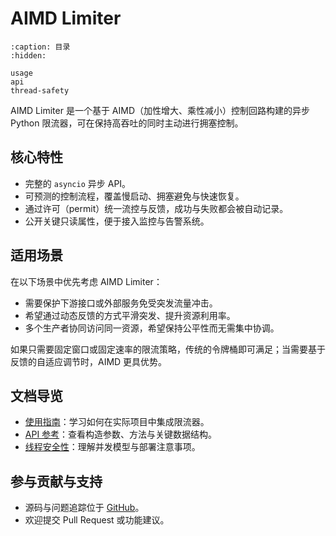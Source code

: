 # AIMD Limiter

```{toctree}
:caption: 目录
:hidden:

usage
api
thread-safety
```

AIMD Limiter 是一个基于 AIMD（加性增大、乘性减小）控制回路构建的异步 Python 限流器，可在保持高吞吐的同时主动进行拥塞控制。

## 核心特性

- 完整的 `asyncio` 异步 API。
- 可预测的控制流程，覆盖慢启动、拥塞避免与快速恢复。
- 通过许可（permit）统一流控与反馈，成功与失败都会被自动记录。
- 公开关键只读属性，便于接入监控与告警系统。

## 适用场景

在以下场景中优先考虑 AIMD Limiter：

- 需要保护下游接口或外部服务免受突发流量冲击。
- 希望通过动态反馈的方式平滑突发、提升资源利用率。
- 多个生产者协同访问同一资源，希望保持公平性而无需集中协调。

如果只需要固定窗口或固定速率的限流策略，传统的令牌桶即可满足；当需要基于反馈的自适应调节时，AIMD 更具优势。

## 文档导览

- [使用指南](usage)：学习如何在实际项目中集成限流器。
- [API 参考](api)：查看构造参数、方法与关键数据结构。
- [线程安全性](thread-safety)：理解并发模型与部署注意事项。

## 参与贡献与支持

- 源码与问题追踪位于 [GitHub](https://github.com/mxcoras/aimd-limiter)。
- 欢迎提交 Pull Request 或功能建议。
